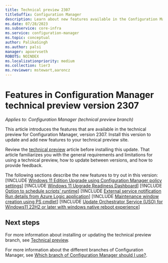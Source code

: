 ```yaml
---
title: Technical preview 2307
titleSuffix: Configuration Manager
description: Learn about new features available in the Configuration Manager technical preview branch version 2307.
ms.date: 07/28/2023
ms.subservice: core-infra
ms.service: configuration-manager
ms.topic: conceptual
author: PalikaSingh
ms.author: palsi
manager: apoorvseth
ROBOTS: NOINDEX
ms.localizationpriority: medium
ms.collection: tier3
ms.reviewer: mstewart,aaroncz 
---
```


# Features in Configuration Manager technical preview version 2307

*Applies to: Configuration Manager (technical preview branch)*

This article introduces the features that are available in the technical preview for Configuration Manager, version 2307. Install this version to update and add new features to your technical preview site.<!-- baseline only statement: When you install a new technical preview site, this release is also available as a baseline version.-->

Review the [technical preview](../technical-preview.md) article before installing this update. That article familiarizes you with the general requirements and limitations for using a technical preview, how to update between versions, and how to provide feedback.

The following sections describe the new features to try out in this version:
[!INCLUDE [Windows 11 Edition Upgrade using Configuration Manager policy settings](includes/2307/17668419.md)]
[!INCLUDE [Windows 11 Upgrade Readiness Dashboard](includes/2307/17668425.md)]
[!INCLUDE [Option to schedule scripts' runtime](includes/2307/17668435.md)]
[!INCLUDE [External service notification Run details from Azure Logic application](includes/2307/17668438.md)]
[!INCLUDE [Maintenance window creation using PS cmdlet](includes/2307/17686942.md)]
[!INCLUDE [Update Orchestrator Service (USO) for Windows11 22H2 or later with windows native reboot experience](includes/2307/4316341.md)]

## Next steps

For more information about installing or updating the technical preview branch, see [Technical preview](../technical-preview.md).

For more information about the different branches of Configuration Manager, see [Which branch of Configuration Manager should I use?](../../understand/which-branch-should-i-use.md).


